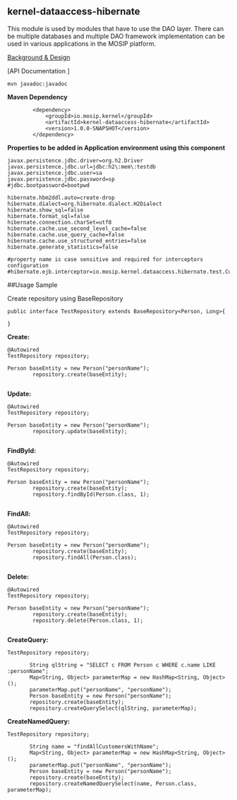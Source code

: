 ## kernel-dataaccess-hibernate

This module is used by modules that have to use the DAO layer. There can be multiple databases and multiple DAO framework implementation can be used in various applications in the MOSIP platform.
 
[Background & Design](../../docs/design/kernel/kernel-dataaccess.md)
 

 [API Documentation ]
 
 ```
 mvn javadoc:javadoc

 ```
 
**Maven Dependency**

```
		<dependency>
			<groupId>io.mosip.kernel</groupId>
			<artifactId>kernel-dataaccess-hibernate</artifactId>
			<version>1.0.0-SNAPSHOT</version>
		</dependency>
```


 **Properties to be added in Application environment using this component**

```
javax.persistence.jdbc.driver=org.h2.Driver
javax.persistence.jdbc.url=jdbc:h2\:mem\:testdb
javax.persistence.jdbc.user=sa
javax.persistence.jdbc.password=sp
#jdbc.bootpassword=bootpwd

hibernate.hbm2ddl.auto=create-drop
hibernate.dialect=org.hibernate.dialect.H2Dialect
hibernate.show_sql=false
hibernate.format_sql=false
hibernate.connection.charSet=utf8
hibernate.cache.use_second_level_cache=false
hibernate.cache.use_query_cache=false
hibernate.cache.use_structured_entries=false
hibernate.generate_statistics=false

#property name is case sensitive and required for interceptors configuration
#hibernate.ejb.interceptor=io.mosip.kernel.dataaccess.hibernate.test.CustomInterceptor

```

##Usage Sample

Create repository using BaseRepository

```
public interface TestRepository extends BaseRepository<Person, Long>{

}

```
 
**Create:**
 
```
@Autowired
TestRepository repository;

Person baseEntity = new Person("personName");
		repository.create(baseEntity);
 
 ```
 
 **Update:**
 
```
@Autowired
TestRepository repository;

Person baseEntity = new Person("personName");
		repository.update(baseEntity);
 
 ```
 
**FindById:**
 
```
@Autowired
TestRepository repository;

Person baseEntity = new Person("personName");
		repository.create(baseEntity);
		repository.findById(Person.class, 1);
 
 ```
 
**FindAll:**
 
```
@Autowired
TestRepository repository;

Person baseEntity = new Person("personName");
		repository.create(baseEntity);
		repository.findAll(Person.class);
 
 ```
 
**Delete:**
 
```
@Autowired
TestRepository repository;

Person baseEntity = new Person("personName");
		repository.create(baseEntity);
		repository.delete(Person.class, 1);
 
 ```
 
**CreateQuery:**
 
 ```
 TestRepository repository;
 
		String qlString = "SELECT c FROM Person c WHERE c.name LIKE :personName";
		Map<String, Object> parameterMap = new HashMap<String, Object>();
		parameterMap.put("personName", "personName");
		Person baseEntity = new Person("personName");
		repository.create(baseEntity);
		repository.createQuerySelect(qlString, parameterMap);
 
 ```
 
  
**CreateNamedQuery:**
 
 ```
 TestRepository repository;
 
		String name = "findAllCustomersWithName";
		Map<String, Object> parameterMap = new HashMap<String, Object>();
		parameterMap.put("personName", "personName");
		Person baseEntity = new Person("personName");
		repository.create(baseEntity);
		repository.createNamedQuerySelect(name, Person.class, parameterMap);
 
 ```








